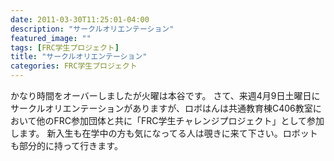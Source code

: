 ```yaml
---
date: 2011-03-30T11:25:01-04:00
description: "サークルオリエンテーション"
featured_image: ""
tags: [FRC学生プロジェクト]
title: "サークルオリエンテーション"
categories: FRC学生プロジェクト
---
```


かなり時間をオーバーしましたが火曜は本谷です。
さて、来週4月9日土曜日にサークルオリエンテーションがありますが、ロボはんは共通教育棟C406教室において他のFRC参加団体と共に「FRC学生チャレンジプロジェクト」として参加します。
新入生も在学中の方も気になってる人は覗きに来て下さい。ロボットも部分的に持って行きます。
